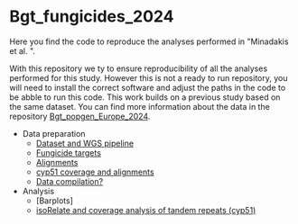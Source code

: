 # Bgt_fungicides_2024

Here you find the code to reproduce the analyses performed in "Minadakis et al. ".

With this repository we ty to ensure reproducibility of all the analyses performed for this study. However this is not a ready to run repository, you will need to install the correct software and adjust the paths in the code to be abble to run this code. This work builds on a previous study based on the same dataset. You can find more information about the data in the repository [Bgt_popgen_Europe_2024](https://github.com/fmenardo/Bgt_popgen_Europe_2024/tree/main/isoRelate).

- Data preparation
  - [Dataset and WGS pipeline](Dataset/Dataset.md)
  - [Fungicide targets](Fungicide_targets/Fungicide_targets.md)
  - [Alignments](Alignments/Alignments.md)
  - [cyp51 coverage and alignments](cyp51/cyp51.md)
  - [Data compilation?](???)
- Analysis 
  - [Barplots]
  - [isoRelate and coverage analysis of tandem repeats (cyp51)](isoRelate_cyp51/isoRelate_cyp51.md)
